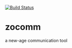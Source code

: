 [![Build Status](https://travis-ci.com/HarshitDoshi/zocomm.svg?token=zoVbXbHd3SsqbRf1Koqx&branch=master)](https://travis-ci.com/HarshitDoshi/zocomm)

# zocomm

a new-age communication tool
